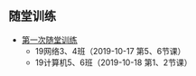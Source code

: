 ## 随堂训练

- [第一次随堂训练](/c-course/training/001)
    - 19网络3、4班（2019-10-17 第5、6节课）
    - 19计算机5、6班（2019-10-18 第1、2节课）




